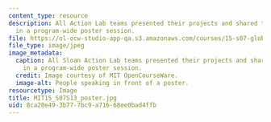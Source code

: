 ```yaml
---
content_type: resource
description: All Action Lab teams presented their projects and shared their experiences
  in a program-wide poster session.
file: https://ol-ocw-studio-app-qa.s3.amazonaws.com/courses/15-s07-globalhealth-lab-spring-2013/8ca20e493b777bc9a71668ee0bad4ffb_MIT15_S07S13_poster.jpg
file_type: image/jpeg
image_metadata:
  caption: All Sloan Action Lab teams presented their projects and shared their experiences
    in a program-wide poster session.
  credit: Image courtesy of MIT OpenCourseWare.
  image-alt: People speaking in front of a poster.
resourcetype: Image
title: MIT15_S07S13_poster.jpg
uid: 8ca20e49-3b77-7bc9-a716-68ee0bad4ffb
---
```

